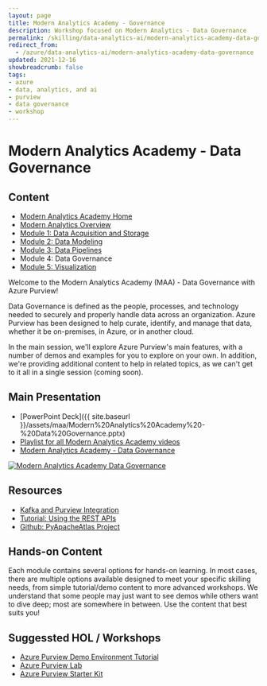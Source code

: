 ```yaml
---
layout: page
title: Modern Analytics Academy - Governance
description: Workshop focused on Modern Analytics - Data Governance
permalink: /skilling/data-analytics-ai/modern-analytics-academy-data-governance
redirect_from:
  - /azure/data-analytics-ai/modern-analytics-academy-data-governance
updated: 2021-12-16
showbreadcrumb: false
tags: 
- azure
- data, analytics, and ai
- purview
- data governance
- workshop
---
```


# Modern Analytics Academy - Data Governance

##  Content
* [Modern Analytics Academy Home](/PartnerResources/skilling/data-analytics-ai/modern-analytics-academy)
* [Modern Analytics Overview](/PartnerResources/skilling/data-analytics-ai/modern-analytics-academy-overview)
* [Module 1: Data Acquisition and Storage](/PartnerResources/skilling/data-analytics-ai/modern-analytics-academy-data-acquisition)
* [Module 2: Data Modeling](/PartnerResources/skilling/data-analytics-ai/modern-analytics-academy-data-modeling)
* [Module 3: Data Pipelines](/PartnerResources/skilling/data-analytics-ai/modern-analytics-academy-data-pipelines)
* Module 4: Data Governance
* [Module 5: Visualization](/PartnerResources/skilling/data-analytics-ai/modern-analytics-academy-data-visualization)

Welcome to the Modern Analytics Academy (MAA) - Data Governance with Azure Purview!

Data Governance is defined as the people, processes, and technology needed to securely and properly handle data across an organization. Azure Purview has been designed to help curate, identify, and manage that data, whether it be on-premises, in Azure, or in another cloud.

In the main session, we'll explore Azure Purview's main features, with a number of demos and examples for you to explore on your own. In addition, we're providing additional content to help in related topics, as we can't get to it all in a single session (coming soon).

## Main Presentation

* [PowerPoint Deck]({{ site.baseurl }}/assets/maa/Modern%20Analytics%20Academy%20-%20Data%20Governance.pptx)
* [Playlist for all Modern Analytics Academy videos](https://www.youtube.com/playlist?list=PLz7jPMmpNrjm35mPO6KcOeNdMEMSYKXfj)
* [Modern Analytics Academy - Data Governance](https://www.youtube.com/watch?v=QAfUOnWF9Ro)

[![Modern Analytics Academy Data Governance](https://img.youtube.com/vi/QAfUOnWF9Ro/0.jpg)](https://www.youtube.com/watch?v=QAfUOnWF9Ro)


## Resources

* [Kafka and Purview Integration](https://docs.microsoft.com/en-us/azure/purview/manage-kafka-dotnet)
* [Tutorial: Using the REST APIs](https://docs.microsoft.com/en-us/azure/purview/tutorial-using-rest-apis)
* [Github: PyApacheAtlas Project](https://github.com/wjohnson/pyapacheatlas)

## Hands-on Content

Each module contains several options for hands-on learning. In most cases, there are multiple options available designed to meet your specific skilling needs, from simple tutorial/demo content to more advanced workshops. We understand that some people may just want to see demos while others want to dive deep; most are somewhere in between. Use the content that best suits you!

## Suggessted HOL / Workshops

* [Azure Purview Demo Environment Tutorial](https://github.com/tayganr/purviewdemo)
* [Azure Purview Lab](https://github.com/tayganr/purviewlab)
* [Azure Purview Starter Kit](https://github.com/Azure/Azure-Purview-Starter-Kit)
